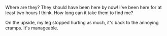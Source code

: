 Where are they? They should have been here by now! I've been here for at least two hours I think. How long can it take them to find me?

On the upside, my leg stopped hurting as much, it's back to the annoying cramps. It's manageable.  